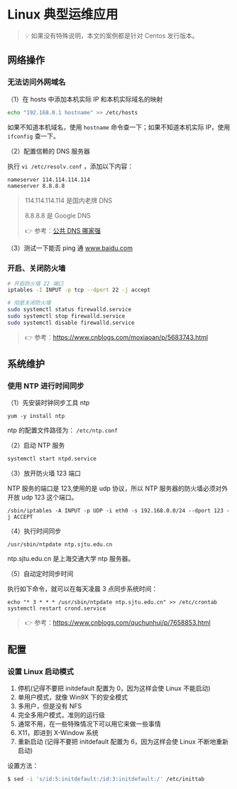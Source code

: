 # Linux 典型运维应用

> :bulb: 如果没有特殊说明，本文的案例都是针对 Centos 发行版本。

## 网络操作

### 无法访问外网域名

（1）在 hosts 中添加本机实际 IP 和本机实际域名的映射

```bash
echo "192.168.0.1 hostname" >> /etc/hosts
```

如果不知道本机域名，使用 `hostname` 命令查一下；如果不知道本机实际 IP，使用 `ifconfig` 查一下。

（2）配置信赖的 DNS 服务器

执行 `vi /etc/resolv.conf` ，添加以下内容：

```bash
nameserver 114.114.114.114
nameserver 8.8.8.8
```

> 114.114.114.114 是国内老牌 DNS
>
> 8.8.8.8 是 Google DNS
>
> 👉 参考：[公共 DNS 哪家强](https://www.zhihu.com/question/32229915)

（3）测试一下能否 ping 通 www.baidu.com

### 开启、关闭防火墙

```bash
# 开启防火墙 22 端口
iptables -I INPUT -p tcp --dport 22 -j accept

# 彻底关闭防火墙
sudo systemctl status firewalld.service
sudo systemctl stop firewalld.service
sudo systemctl disable firewalld.service
```

> :point_right: 参考：https://www.cnblogs.com/moxiaoan/p/5683743.html

## 系统维护

### 使用 NTP 进行时间同步

（1）先安装时钟同步工具 ntp

```
yum -y install ntp
```

ntp 的配置文件路径为： `/etc/ntp.conf`

（2）启动 NTP 服务

```bash
systemctl start ntpd.service
```

（3）放开防火墙 123 端口

NTP 服务的端口是 123,使用的是 udp 协议，所以 NTP 服务器的防火墙必须对外开放 udp 123 这个端口。

```
/sbin/iptables -A INPUT -p UDP -i eth0 -s 192.168.0.0/24 --dport 123 -j ACCEPT
```

（4）执行时间同步

```
/usr/sbin/ntpdate ntp.sjtu.edu.cn
```

ntp.sjtu.edu.cn 是上海交通大学 ntp 服务器。

（5）自动定时同步时间

执行如下命令，就可以在每天凌晨 3 点同步系统时间：

```
echo "* 3 * * * /usr/sbin/ntpdate ntp.sjtu.edu.cn" >> /etc/crontab
systemctl restart crond.service
```

> :point_right: 参考：https://www.cnblogs.com/quchunhui/p/7658853.html

## 配置

### 设置 Linux 启动模式

1. 停机(记得不要把 initdefault 配置为 0，因为这样会使 Linux 不能启动)
2. 单用户模式，就像 Win9X 下的安全模式
3. 多用户，但是没有 NFS
4. 完全多用户模式，准则的运行级
5. 通常不用，在一些特殊情况下可以用它来做一些事情
6. X11，即进到 X-Window 系统
7. 重新启动 (记得不要把 initdefault 配置为 6，因为这样会使 Linux 不断地重新启动)

设置方法：

```sh
$ sed -i 's/id:5:initdefault:/id:3:initdefault:/' /etc/inittab
```
